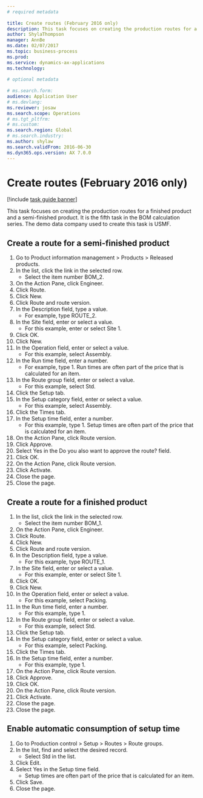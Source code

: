 ```yaml
--- 
# required metadata 
 
title: Create routes (February 2016 only)
description: This task focuses on creating the production routes for a finished product and a semi-finished product. 
author: ShylaThompson
manager: AnnBe 
ms.date: 02/07/2017
ms.topic: business-process 
ms.prod:  
ms.service: dynamics-ax-applications 
ms.technology:  
 
# optional metadata 
 
# ms.search.form:   
audience: Application User 
# ms.devlang:  
ms.reviewer: josaw
ms.search.scope: Operations 
# ms.tgt_pltfrm:  
# ms.custom:  
ms.search.region: Global
# ms.search.industry: 
ms.author: shylaw
ms.search.validFrom: 2016-06-30 
ms.dyn365.ops.version: AX 7.0.0 
---
```

# Create routes (February 2016 only)

[!include [task guide banner](../../includes/task-guide-banner.md)]

This task focuses on creating the production routes for a finished product and a semi-finished product. It is the fifth task in the BOM calculation series. The demo data company used to create this task is USMF.


## Create a route for a semi-finished product
1. Go to Product information management > Products > Released products.
2. In the list, click the link in the selected row.
    * Select the item number BOM_2.  
3. On the Action Pane, click Engineer.
4. Click Route.
5. Click New.
6. Click Route and route version.
7. In the Description field, type a value.
    * For example, type ROUTE_2.  
8. In the Site field, enter or select a value.
    * For this example, enter or select Site 1.  
9. Click OK.
10. Click New.
11. In the Operation field, enter or select a value.
    * For this example, select Assembly.  
12. In the Run time field, enter a number.
    * For example, type 1. Run times are often part of the price that is calculated for an item.  
13. In the Route group field, enter or select a value.
    * For this example, select Std.  
14. Click the Setup tab.
15. In the Setup category field, enter or select a value.
    * For this example, select Assembly.  
16. Click the Times tab.
17. In the Setup time field, enter a number.
    * For this example, type 1. Setup times are often part of the price that is calculated for an item.  
18. On the Action Pane, click Route version.
19. Click Approve.
20. Select Yes in the Do you also want to approve the route? field.
21. Click OK.
22. On the Action Pane, click Route version.
23. Click Activate.
24. Close the page.
25. Close the page.

## Create a route for a finished product
1. In the list, click the link in the selected row.
    * Select the item number BOM_1.  
2. On the Action Pane, click Engineer.
3. Click Route.
4. Click New.
5. Click Route and route version.
6. In the Description field, type a value.
    * For this example, type ROUTE_1.  
7. In the Site field, enter or select a value.
    * For this example, enter or select Site 1.  
8. Click OK.
9. Click New.
10. In the Operation field, enter or select a value.
    * For this example, select Packing.  
11. In the Run time field, enter a number.
    * For this example, type 1.  
12. In the Route group field, enter or select a value.
    * For this example, select Std.  
13. Click the Setup tab.
14. In the Setup category field, enter or select a value.
    * For this example, select Packing.  
15. Click the Times tab.
16. In the Setup time field, enter a number.
    * For this example, type 1.  
17. On the Action Pane, click Route version.
18. Click Approve.
19. Click OK.
20. On the Action Pane, click Route version.
21. Click Activate.
22. Close the page.
23. Close the page.

## Enable automatic consumption of setup time
1. Go to Production control > Setup > Routes > Route groups.
2. In the list, find and select the desired record.
    * Select Std in the list.  
3. Click Edit.
4. Select Yes in the Setup time field.
    * Setup times are often part of the price that is calculated for an item.  
5. Click Save.
6. Close the page.

